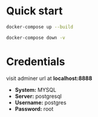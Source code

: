 # Quick start
```sh
docker-compose up --build
```
```sh
docker-compose down -v
```
# Credentials
visit adminer url at **localhost:8888**
- **System:** MYSQL
- **Server:**  postgresql
- **Username:** postgres
- **Password:** root